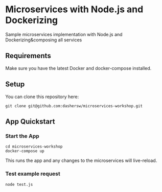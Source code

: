 # Microservices with Node.js and Dockerizing

Sample microservices implementation with Node.js and Dockerizing&composing all services

## Requirements

Make sure you have the latest Docker and docker-compose installed.

## Setup

You can clone this repository here:

```
git clone git@github.com:dashersw/microservices-workshop.git
```

## App Quickstart

### Start the App

```
cd microservices-workshop
docker-compose up
```

This runs the app and any changes to the microservices will live-reload.

### Test example request

```
node test.js
```